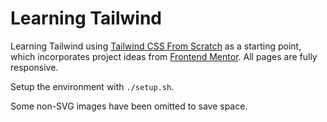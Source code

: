 # Learning Tailwind

Learning Tailwind using [Tailwind CSS From Scratch](https://www.udemy.com/course/tailwind-from-scratch/) as a starting point, which incorporates project ideas from [Frontend Mentor](https://www.frontendmentor.io/home). All pages are fully responsive.

Setup the environment with `./setup.sh`.

Some non-SVG images have been omitted to save space.
